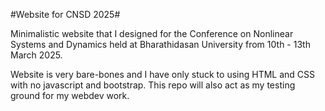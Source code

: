 #Website for CNSD 2025#

Minimalistic website that I designed for the Conference on Nonlinear Systems and Dynamics held at Bharathidasan University from 10th - 13th March 2025. 

Website is very bare-bones and I have only stuck to using HTML and CSS with no javascript and bootstrap. This repo will also act as my testing ground for my webdev work. 
